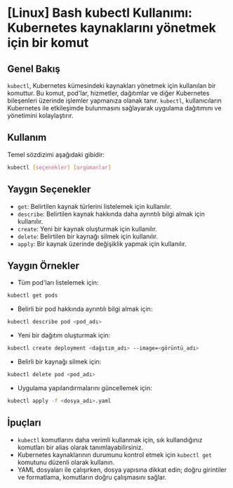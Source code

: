 # [Linux] Bash kubectl Kullanımı: Kubernetes kaynaklarını yönetmek için bir komut

## Genel Bakış
`kubectl`, Kubernetes kümesindeki kaynakları yönetmek için kullanılan bir komuttur. Bu komut, pod'lar, hizmetler, dağıtımlar ve diğer Kubernetes bileşenleri üzerinde işlemler yapmanıza olanak tanır. `kubectl`, kullanıcıların Kubernetes ile etkileşimde bulunmasını sağlayarak uygulama dağıtımını ve yönetimini kolaylaştırır.

## Kullanım
Temel sözdizimi aşağıdaki gibidir:
```bash
kubectl [seçenekler] [argümanlar]
```

## Yaygın Seçenekler
- `get`: Belirtilen kaynak türlerini listelemek için kullanılır.
- `describe`: Belirtilen kaynak hakkında daha ayrıntılı bilgi almak için kullanılır.
- `create`: Yeni bir kaynak oluşturmak için kullanılır.
- `delete`: Belirtilen bir kaynağı silmek için kullanılır.
- `apply`: Bir kaynak üzerinde değişiklik yapmak için kullanılır.

## Yaygın Örnekler
- Tüm pod'ları listelemek için:
```bash
kubectl get pods
```

- Belirli bir pod hakkında ayrıntılı bilgi almak için:
```bash
kubectl describe pod <pod_adı>
```

- Yeni bir dağıtım oluşturmak için:
```bash
kubectl create deployment <dağıtım_adı> --image=<görüntü_adı>
```

- Belirli bir kaynağı silmek için:
```bash
kubectl delete pod <pod_adı>
```

- Uygulama yapılandırmalarını güncellemek için:
```bash
kubectl apply -f <dosya_adı>.yaml
```

## İpuçları
- `kubectl` komutlarını daha verimli kullanmak için, sık kullandığınız komutları bir alias olarak tanımlayabilirsiniz.
- Kubernetes kaynaklarının durumunu kontrol etmek için `kubectl get` komutunu düzenli olarak kullanın.
- YAML dosyaları ile çalışırken, dosya yapısına dikkat edin; doğru girintiler ve formatlama, komutların doğru çalışmasını sağlar.